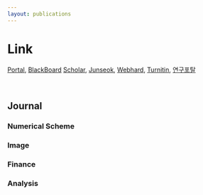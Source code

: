 ```yaml
---
layout: publications
---
```


# Link
[Portal](https://portal.korea.ac.kr/front/Intro.kpd), [BlackBoard](https://kulms.korea.ac.kr/)
[Scholar](https://scholar.google.co.kr/), [Junseok](https://mathematicians.korea.ac.kr/cfdkim/), [Webhard](http://cfdkimkorea.webhard.co.kr/), [Turnitin](https://www.turnitin.com/ko), [연구포탈](https://rms.korea.ac.kr/nrpt/home/index.do)

<br/>

## Journal
### Numerical Scheme

### Image

### Finance

### Analysis


<br/>




